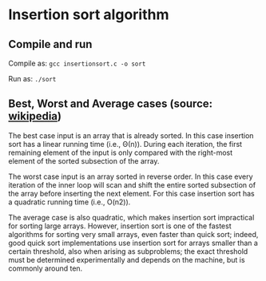 # Insertion sort algorithm

## Compile and run

Compile as:
  `gcc insertionsort.c -o sort`

Run as:
  `./sort`

## Best, Worst and Average cases (source: [wikipedia](http://en.wikipedia.org/wiki/Insertion_sort#Best.2C_worst.2C_and_average_cases))

The best case input is an array that is already sorted. In this case insertion sort has a linear running time (i.e., Θ(n)). During each iteration, the first remaining element of the input is only compared with the right-most element of the sorted subsection of the array.

The worst case input is an array sorted in reverse order. In this case every iteration of the inner loop will scan and shift the entire sorted subsection of the array before inserting the next element. For this case insertion sort has a quadratic running time (i.e., O(n2)).

The average case is also quadratic, which makes insertion sort impractical for sorting large arrays. However, insertion sort is one of the fastest algorithms for sorting very small arrays, even faster than quick sort; indeed, good quick sort implementations use insertion sort for arrays smaller than a certain threshold, also when arising as subproblems; the exact threshold must be determined experimentally and depends on the machine, but is commonly around ten.

